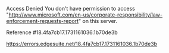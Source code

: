 Access Denied
You don't have permission to access "http://www.microsoft.com/en-us/corporate-responsibility/law-enforcement-requests-report" on this server.

Reference #18.4fa7cb17.1731161036.1b70de3b

https://errors.edgesuite.net/18.4fa7cb17.1731161036.1b70de3b